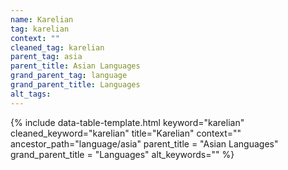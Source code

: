 ```yaml
---
name: Karelian
tag: karelian
context: ""
cleaned_tag: karelian
parent_tag: asia
parent_title: Asian Languages
grand_parent_tag: language
grand_parent_title: Languages
alt_tags: 
---
```


{% include data-table-template.html 
  keyword="karelian" 
  cleaned_keyword="karelian" 
  title="Karelian"
  context=""
  ancestor_path="language/asia" 
  parent_title = "Asian Languages"
  grand_parent_title = "Languages"
  alt_keywords=""
%}

